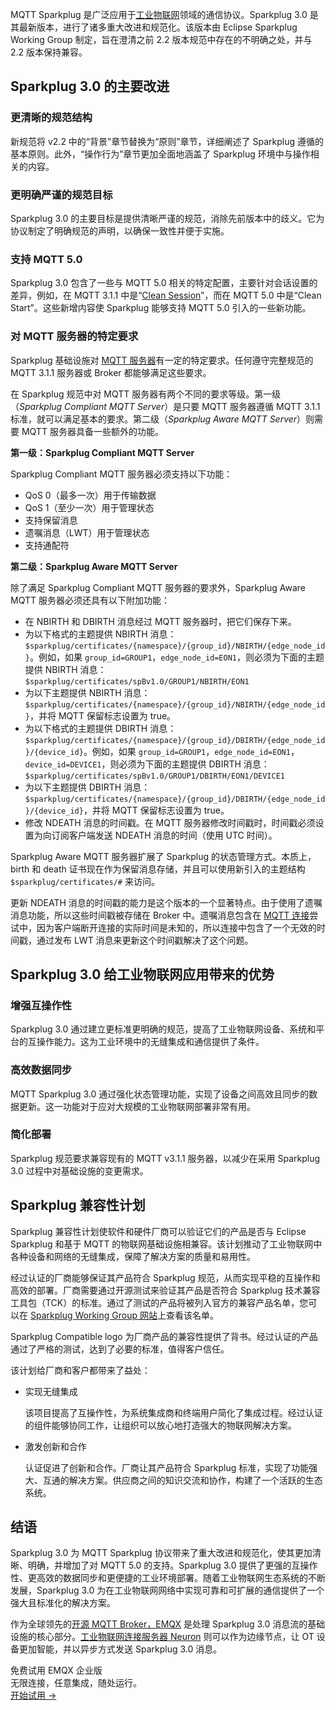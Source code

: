 MQTT Sparkplug 是广泛应用于[工业物联网](https://www.emqx.com/zh/blog/iiot-explained-examples-technologies-benefits-and-challenges)领域的通信协议。Sparkplug 3.0 是其最新版本，进行了诸多重大改进和规范化。该版本由 Eclipse Sparkplug Working Group 制定，旨在澄清之前 2.2 版本规范中存在的不明确之处，并与 2.2 版本保持兼容。

## **Sparkplug 3.0 的主要改进**

### 更清晰的规范结构

新规范将 v2.2 中的“背景”章节替换为“原则”章节，详细阐述了 Sparkplug 遵循的基本原则。此外，“操作行为”章节更加全面地涵盖了 Sparkplug 环境中与操作相关的内容。

### 更明确严谨的规范目标

Sparkplug 3.0 的主要目标是提供清晰严谨的规范，消除先前版本中的歧义。它为协议制定了明确规范的声明，以确保一致性并便于实施。

### 支持 MQTT 5.0

Sparkplug 3.0 包含了一些与 MQTT 5.0 相关的特定配置，主要针对会话设置的差异，例如，在 MQTT 3.1.1 中是“[Clean Session](https://www.emqx.com/zh/blog/mqtt-session)”，而在 MQTT 5.0 中是“Clean Start”。这些新增内容使 Sparkplug 能够支持 MQTT 5.0 引入的一些新功能。

### 对 MQTT 服务器的特定要求

Sparkplug 基础设施对 [MQTT 服务器](https://www.emqx.com/zh/blog/the-ultimate-guide-to-mqtt-broker-comparison)有一定的特定要求。任何遵守完整规范的 MQTT 3.1.1 服务器或 Broker 都能够满足这些要求。

在 Sparkplug 规范中对 MQTT 服务器有两个不同的要求等级。第一级（*Sparkplug Compliant MQTT Server*）是只要 MQTT 服务器遵循 MQTT 3.1.1 标准，就可以满足基本的要求。第二级（*Sparkplug Aware MQTT Server*）则需要 MQTT 服务器具备一些额外的功能。

**第一级：Sparkplug Compliant MQTT Server**

Sparkplug Compliant MQTT 服务器必须支持以下功能：

- QoS 0（最多一次）用于传输数据
- QoS 1（至少一次）用于管理状态
- 支持保留消息
- 遗嘱消息（LWT）用于管理状态
- 支持通配符

**第二级：Sparkplug Aware MQTT Server**

除了满足 Sparkplug Compliant MQTT 服务器的要求外，Sparkplug Aware MQTT 服务器必须还具有以下附加功能：

- 在 NBIRTH 和 DBIRTH 消息经过 MQTT 服务器时，把它们保存下来。
- 为以下格式的主题提供 NBIRTH 消息：`$sparkplug/certificates/{namespace}/{group_id}/NBIRTH/{edge_node_id}`。例如，如果 `group_id=GROUP1`，`edge_node_id=EON1`，则必须为下面的主题提供 NBIRTH 消息：`$sparkplug/certificates/spBv1.0/GROUP1/NBIRTH/EON1`
- 为以下主题提供 NBIRTH 消息：`$sparkplug/certificates/{namespace}/{group_id}/NBIRTH/{edge_node_id}`，并将 MQTT 保留标志设置为 true。
- 为以下格式的主题提供 DBIRTH 消息：`$sparkplug/certificates/{namespace}/{group_id}/DBIRTH/{edge_node_id}/{device_id}`。例如，如果 `group_id=GROUP1`，`edge_node_id=EON1`，`device_id=DEVICE1`，则必须为下面的主题提供 DBIRTH 消息：`$sparkplug/certificates/spBv1.0/GROUP1/DBIRTH/EON1/DEVICE1`
- 为以下主题提供 DBIRTH 消息：`$sparkplug/certificates/{namespace}/{group_id}/DBIRTH/{edge_node_id}/{device_id}`，并将 MQTT 保留标志设置为 true。
- 修改 NDEATH 消息的时间戳。在 MQTT 服务器修改时间戳时，时间戳必须设置为向订阅客户端发送 NDEATH 消息的时间（使用 UTC 时间）。

Sparkplug Aware MQTT 服务器扩展了 Sparkplug 的状态管理方式。本质上，birth 和 death 证书现在作为保留消息存储，并且可以使用新引入的主题结构 `$sparkplug/certificates/#` 来访问。

更新 NDEATH 消息的时间戳的能力是这个版本的一个显著特点。由于使用了遗嘱消息功能，所以这些时间戳被存储在 Broker 中。遗嘱消息包含在 [MQTT 连接](https://www.emqx.com/zh/blog/how-to-set-parameters-when-establishing-an-mqtt-connection)尝试中，因为客户端断开连接的实际时间是未知的，所以连接中包含了一个无效的时间戳，通过发布 LWT 消息来更新这个时间戳解决了这个问题。

## **Sparkplug 3.0 给工业物联网应用带来的优势**

### 增强互操作性

Sparkplug 3.0 通过建立更标准更明确的规范，提高了工业物联网设备、系统和平台的互操作能力。这为工业环境中的无缝集成和通信提供了条件。

### 高效数据同步

MQTT Sparkplug 3.0 通过强化状态管理功能，实现了设备之间高效且同步的数据更新。这一功能对于应对大规模的工业物联网部署非常有用。

### 简化部署

Sparkplug 规范要求兼容现有的 MQTT v3.1.1 服务器，以减少在采用 Sparkplug 3.0 过程中对基础设施的变更需求。

## **Sparkplug 兼容性计划**

Sparkplug 兼容性计划使软件和硬件厂商可以验证它们的产品是否与 Eclipse Sparkplug 和基于 MQTT 的物联网基础设施相兼容。该计划推动了工业物联网中各种设备和网络的无缝集成，保障了解决方案的质量和易用性。

经过认证的厂商能够保证其产品符合 Sparkplug 规范，从而实现平稳的互操作和高效的部署。厂商需要通过开源测试来验证其产品是否符合 Sparkplug 技术兼容工具包（TCK）的标准。通过了测试的产品将被列入官方的兼容产品名单，您可以在 [Sparkplug Working Group 网站](https://www.eclipse.org/org/workinggroups/eclipse_sparkplug_charter.php)上查看该名单。

Sparkplug Compatible logo 为厂商产品的兼容性提供了背书。经过认证的产品通过了严格的测试，达到了必要的标准，值得客户信任。

该计划给厂商和客户都带来了益处：

- 实现无缝集成

  该项目提高了互操作性，为系统集成商和终端用户简化了集成过程。经过认证的组件能够协同工作，让组织可以放心地打造强大的物联网解决方案。

- 激发创新和合作

  认证促进了创新和合作。厂商让其产品符合 Sparkplug 标准，实现了功能强大、互通的解决方案。供应商之间的知识交流和协作，构建了一个活跃的生态系统。

## **结语**

Sparkplug 3.0 为 MQTT Sparkplug 协议带来了重大改进和规范化，使其更加清晰、明确，并增加了对 MQTT 5.0 的支持。Sparkplug 3.0 提供了更强的互操作性、更高效的数据同步和更便捷的工业环境部署。随着工业物联网生态系统的不断发展，Sparkplug 3.0 为在工业物联网网络中实现可靠和可扩展的通信提供了一个强大且标准化的解决方案。

作为全球领先的[开源 MQTT Broker，EMQX](https://github.com/emqx/emqx) 是处理 Sparkplug 3.0 消息流的基础设施的核心部分。[工业物联网连接服务器 Neuron](https://neugates.io/zh) 则可以作为边缘节点，让 OT 设备更加智能，并以异步方式发送 Sparkplug 3.0 消息。



<section class="promotion">
    <div>
        免费试用 EMQX 企业版
            <div class="is-size-14 is-text-normal has-text-weight-normal">无限连接，任意集成，随处运行。</div>
    </div>
    <a href="https://www.emqx.com/zh/try?product=enterprise" class="button is-gradient px-5">开始试用 →</a>
</section>

